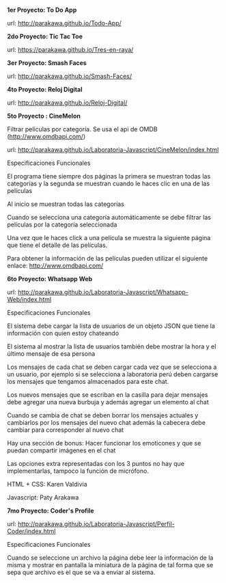 **1er Proyecto: To Do App**

url: http://parakawa.github.io/Todo-App/

**2do Proyecto: Tic Tac Toe**

url: https://parakawa.github.io/Tres-en-raya/

**3er Proyecto: Smash Faces**

url: http://parakawa.github.io/Smash-Faces/

**4to Proyecto: Reloj Digital**

url: http://parakawa.github.io/Reloj-Digital/

**5to Proyecto : CineMelon**

Filtrar películas por categoría. Se usa el api de OMDB (http://www.omdbapi.com/)

url: http://parakawa.github.io/Laboratoria-Javascript/CineMelon/index.html

Especificaciones Funcionales

El programa tiene siempre dos páginas la primera se muestran todas las categorías y la segunda se muestran cuando le haces clic en una de las películas

Al inicio se muestran todas las categorías

Cuando se selecciona una categoría automáticamente se debe filtrar las películas por la categoría seleccionada

Una vez que le haces click a una película se muestra la siguiente página que tiene el detalle de las películas.

Para obtener la información de las películas pueden utilizar el siguiente enlace:
http://www.omdbapi.com/


**6to Proyecto: Whatsapp Web**

url: http://parakawa.github.io/Laboratoria-Javascript/Whatsapp-Web/index.html

Especificaciones Funcionales

El sistema debe cargar la lista de usuarios de un objeto JSON que tiene la información con quien estoy chateando

El sistema al mostrar la lista de usuarios también debe mostrar la hora y el último mensaje de esa persona

Los mensajes de cada chat se deben cargar cada vez que se selecciona a un usuario, por ejemplo si se selecciona a laboratoria perú deben cargarse los mensajes que tengamos almacenados para este chat.

Los nuevos mensajes que se escriban en la casilla para dejar mensajes debe agregar una nueva burbuja y además agregar un elemento al chat

Cuando se cambia de chat se deben borrar los mensajes actuales y cambiarlos por los mensajes del nuevo chat además la cabecera debe cambiar para corresponder al nuevo chat

Hay una sección de bonus: Hacer funcionar los emoticones y que se puedan compartir imágenes en el chat

Las opciones extra representadas con los 3 puntos no hay que implementarlas, tampoco la función de micrófono.

HTML + CSS: Karen Valdivia

Javascript: Paty Arakawa

**7mo Proyecto: Coder's Profile**

url: http://parakawa.github.io/Laboratoria-Javascript/Perfil-Coder/index.html 

Especificaciones Funcionales

Cuando se seleccione un archivo la página debe leer la información de la misma y mostrar en pantalla la miniatura de la página de tal forma que se sepa que archivo es el que se va a enviar al sistema.

